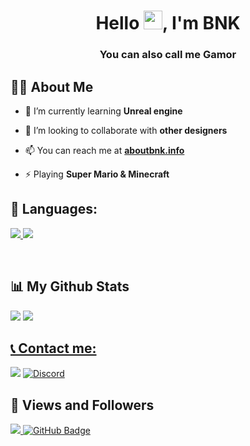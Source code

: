 <!-- 👋 Hi, I’m @BNKdesigns
- 👀 I’m interested in ...
- 🌊 I’m currently learning ...
- 💞️ I’m looking to collaborate on ...
- 📫 How to reach me ...--->


<h1 align="center">Hello <img src="https://raw.githubusercontent.com/MartinHeinz/MartinHeinz/master/wave.gif" width="30px">, I'm BNK</h1>
<h3 align="center">You can also call me Gamor </h3>


## 🙋‍♂️ About Me

- 🌊 I’m currently learning **Unreal engine**

- 👯 I’m looking to collaborate with **other designers**

- 📫 You can reach me at **[aboutbnk.info](https://aboutbnk.info)**

- ⚡ Playing **Super Mario & Minecraft**

## 🚀 Languages:

<p align="left"> 
    <a href="https://www.python.org" target="_blank"> <img src="https://img.icons8.com/color/48/000000/python.png"/> </a> 
    <a style="padding-right:8px;" href="https://nodejs.org" target="_blank"> <img src="https://img.icons8.com/color/48/000000/nodejs.png"/> </a> 
</p>
<!-- [![React Badge](https://img.shields.io/badge/-React-61DBFB?style=for-the-badge&labelColor=black&logo=react&logoColor=61DBFB)](#)  [![Javascript Badge](https://img.shields.io/badge/-Javascript-F0DB4F?style=for-the-badge&labelColor=black&logo=javascript&logoColor=F0DB4F)](#) [![Typescript Badge](https://img.shields.io/badge/-Typescript-007acc?style=for-the-badge&labelColor=black&logo=typescript&logoColor=007acc)](#) [![Nodejs Badge](https://img.shields.io/badge/-Nodejs-3C873A?style=for-the-badge&labelColor=black&logo=node.js&logoColor=3C873A)](#) [![GraphQL Badge](https://img.shields.io/badge/-GraphQl-e535ab?style=for-the-badge&labelColor=black&logo=node.js&logoColor=e535ab)](#) -->
<br/>

## 📊 My Github Stats

<img src="https://github-readme-streak-stats.herokuapp.com/?user=BNKLovesTrollin&theme=algolia&count-private=true&v=2">
<img src="https://github-readme-stats.vercel.app/api/top-langs/?username=BNKLovesTrollin&langs_count=8&layout=compact&theme=react&hide_border=true&bg_color=1c1c1c">
<a href="https://github.com/BNKLovesTrollin?tab=followers">

## 📞 Contact me:
<p align="left">

<a href = "https://discord.gg/CyetK9W2"><img src="https://assets-global.website-files.com/6257adef93867e50d84d30e2/636e0a69f118df70ad7828d4_icon_clyde_blurple_RGB.svg" size=50/></a>
<a href="https://discord.com/users/759836059236040717"><img src="https://img.icons8.com/fluent/50/000000/telegram-app.png" alt="Discord"/></a>

</p>

## 👀 Views and Followers
<a href="https://github.com/Meghna-DAS/github-profile-views-counter">
    <img src="https://komarev.com/ghpvc/?username=BNKLovesTrollin">
</a>
<a href="https://github.com/BNKLovesTrollin?tab=followers"><img src="https://img.shields.io/github/followers/BNKLovesTrollin?label=Followers&style=social" alt="GitHub Badge"></a>
